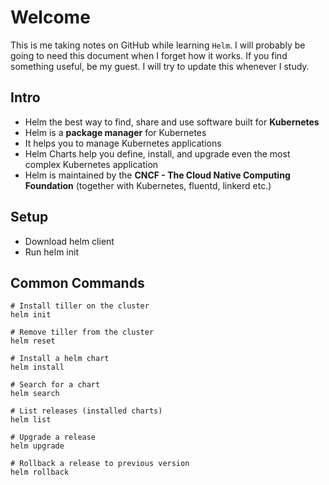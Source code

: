 # Welcome
This is me taking notes on GitHub while learning `Helm`. I will probably be going to need this document when I forget how it works. If you find something useful, be my guest. I will try to update this whenever I study.

## Intro
- Helm the best way to find, share and use software built for **Kubernetes**
- Helm is a **package manager** for Kubernetes
- It helps you to manage Kubernetes applications
- Helm Charts help you define, install, and upgrade even the most complex Kubernetes application
- Helm is maintained by the **CNCF - The Cloud Native Computing Foundation** (together with Kubernetes, fluentd, linkerd etc.)

## Setup
- Download helm client
- Run helm init

## Common Commands
```
# Install tiller on the cluster
helm init

# Remove tiller from the cluster
helm reset

# Install a helm chart
helm install

# Search for a chart
helm search

# List releases (installed charts)
helm list

# Upgrade a release
helm upgrade

# Rollback a release to previous version
helm rollback
```
